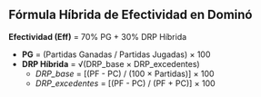 ## Fórmula Híbrida de Efectividad en Dominó  
**Efectividad (Eff)** = 70% PG + 30% DRP Híbrida  
- **PG** = (Partidas Ganadas / Partidas Jugadas) × 100  
- **DRP Híbrida** = √(DRP_base × DRP_excedentes)  
  - *DRP_base* = [(PF - PC) / (100 × Partidas)] × 100  
  - *DRP_excedentes* = [(PF - PC) / (PF + PC)] × 100  